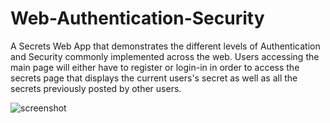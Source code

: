 # Web-Authentication-Security


A Secrets Web App that demonstrates the different levels of Authentication and Security commonly implemented across the web. Users accessing the main page will either have to register or login-in in order to access the secrets page that displays the current users's secret as well as all the secrets previously posted by other users.

![screenshot](https://user-images.githubusercontent.com/34729011/114597195-55238600-9c45-11eb-9c6d-7c40dbfa457f.png)
 
